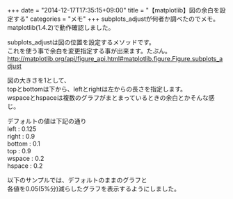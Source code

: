 +++
date = "2014-12-17T17:35:15+09:00"
title = "【matplotlib】図の余白を設定する"
categories = "メモ"
+++
subplots_adjustが何者か調べたのでメモ。  
matplotlib(1.4.2)で動作確認しました。  
  
subplots_adjustは図の位置を設定するメソッドです。  
これを使う事で余白を変更指定する事が出来ます。たぶん。  
<a href="http://matplotlib.org/api/figure_api.html#matplotlib.figure.Figure.subplots_adjust" target="_blank">http://matplotlib.org/api/figure_api.html#matplotlib.figure.Figure.subplots_adjust</a>  
  
図の大きさを1として、  
topとbottomは下から、leftとrightは左からの長さを指定します。  
wspaceとhspaceは複数のグラフがまとまっているときの余白とかそんな感じ。  
  
デフォルトの値は下記の通り  
left : 0.125  
right : 0.9  
bottom : 0.1  
top : 0.9  
wspace : 0.2  
hspace : 0.2  
  
以下のサンプルでは、デフォルトのままのグラフと  
各値を0.05(5%分)減らしたグラフを表示するようにしました。  
  
<script src="https://gist.github.com/zaburo-ch/733528b92d5e95be4b86.js"></script>